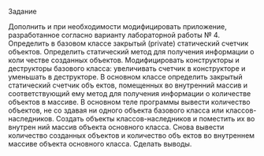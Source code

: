 Задание

Дополнить и при необходимости модифицировать приложение, разработанное согласно варианту лабораторной работы № 4.
Определить в базовом классе закрытый (private) статический счетчик объектов.
Определить статический метод для получения информации о коли честве созданных объектов.
Модифицировать конструкторы и деструкторы базового класса: увеличивать счетчик в конструкторе и уменьшать в деструкторе.
В основном классе определить закрытый статический счетчик объ ектов, помещенных во внутренний массив и соответствующий ему метод для получения информации о количестве объектов в массиве.
В основном теле программы вывести количество объектов, не со здавая ни одного объекта базового класса или классов-наследников.
Создать объекты классов-наследников и поместить их во внутрен ний массив объекта основного класса.
Снова вывести количество созданных объектов и количество объ ектов во внутреннем массиве объекта основного класса.
Сделать выводы.